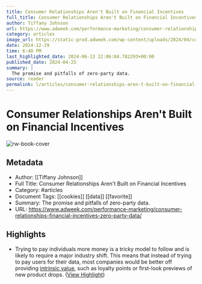 ```yaml
---
title: Consumer Relationships Aren't Built on Financial Incentives
full_title: Consumer Relationships Aren't Built on Financial Incentives
author: Tiffany Johnson
url: https://www.adweek.com/performance-marketing/consumer-relationships-financial-incentives-zero-party-data/
category: articles
image_url: https://static-prod.adweek.com/wp-content/uploads/2024/04/consumer-relationships-financial-incentives-2024-600x315.jpg
date: 2024-12-29
time: 6:40 PM
last_highlighted_date: 2024-06-13 22:06:04.782293+00:00
published_date: 2024-04-25
summary: |
  The promise and pitfalls of zero-party data.
source: reader
permalink: l/articles/consumer-relationships-aren-t-built-on-financial-incentives
---
```

# Consumer Relationships Aren't Built on Financial Incentives

![rw-book-cover](https://static-prod.adweek.com/wp-content/uploads/2024/04/consumer-relationships-financial-incentives-2024-600x315.jpg)

## Metadata
- Author: [[Tiffany Johnson]]
- Full Title: Consumer Relationships Aren't Built on Financial Incentives
- Category: #articles
- Document Tags: [[cookies]] [[data]] [[favorite]] 
- Summary: The promise and pitfalls of zero-party data.
- URL: https://www.adweek.com/performance-marketing/consumer-relationships-financial-incentives-zero-party-data/

## Highlights
- Trying to pay individuals more money is a tricky model to follow and is likely to require a major industry shift. This means that instead of trying to pay users for their data, most companies would be better off providing [intrinsic value](https://www.adweek.com/brand-marketing/empowered-customers-are-driving-a-new-era-of-brand-meritocracy/), such as loyalty points or first-look previews of new product drops. ([View Highlight](https://read.readwise.io/read/01j09t5wgzja8ymd6jrqbjjx3g))


